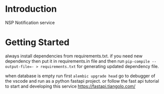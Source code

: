 # Introduction 
NSP Notification service
# Getting Started
always install dependencies from requirements.txt.
if you need new dependency then put it in requirements.in file and then run `pip-compile --output-file=- > requirements.txt` for generating updated dependency file.

when database is empty run first `alembic upgrade head`
go to debugger of the vscode and run as a python fastapi project.
or follow the fast api tutorial to start and developing this service
https://fastapi.tiangolo.com/